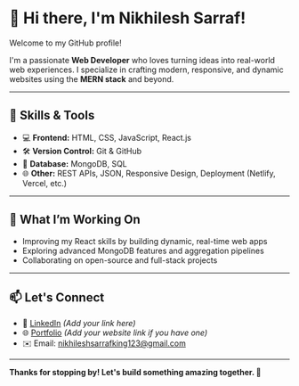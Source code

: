 # 👋 Hi there, I'm Nikhilesh Sarraf!

Welcome to my GitHub profile!

I'm a passionate **Web Developer** who loves turning ideas into real-world web experiences. I specialize in crafting modern, responsive, and dynamic websites using the **MERN stack** and beyond.

---

## 🧠 Skills & Tools

- 💻 **Frontend:** HTML, CSS, JavaScript, React.js  
- 🛠️ **Version Control:** Git & GitHub  
- 🧩 **Database:** MongoDB, SQL  
- 🌐 **Other:** REST APIs, JSON, Responsive Design, Deployment (Netlify, Vercel, etc.)

---

## 🚀 What I’m Working On

- Improving my React skills by building dynamic, real-time web apps  
- Exploring advanced MongoDB features and aggregation pipelines  
- Collaborating on open-source and full-stack projects  

---


## 📫 Let's Connect

- 💼 [LinkedIn](https://www.linkedin.com/in/nikhilesh-sarraf-5b510a2b1?utm_source=share&utm_campaign=share_via&utm_content=profile&utm_medium=android_app) *(Add your link here)*  
- 🌐 [Portfolio](https://your-portfolio.com) *(Add your website link if you have one)*  
- ✉️ Email: nikhileshsarrafking123@gmail.com

---

**Thanks for stopping by! Let's build something amazing together. 🚀**


